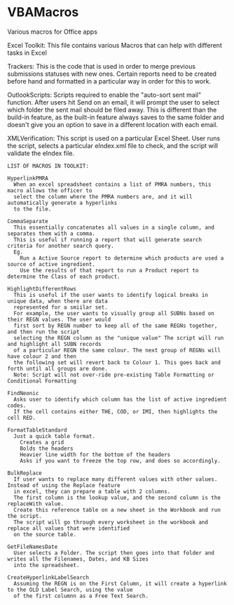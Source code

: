 # VBAMacros
Various macros for Office apps

Excel Toolkit: This file contains various Macros that can help with different tasks in Excel

Trackers: This is the code that is used in order to merge previous submissions statuses with new ones. 
Certain reports need to be created before hand and formatted in a particular way in order for this to work.
  
OutlookScripts: Scripts required to enable the "auto-sort sent mail" function.
  After users hit Send on an email, it will prompt the user to select which folder the sent mail should be filed away. 
  This is different than the build-in feature, as the built-in feature always saves to the same folder and doesn't give you an option to save in a different
  location with each email. 
  
XMLVerification: This script is used on a particular Excel Sheet. User runs the script, selects a particular eIndex.xml file to check, and the script will validate the eIndex file. 
  
    LIST OF MACROS IN TOOLKIT:
    
    HyperlinkPMRA
      When an excel spreadsheet contains a list of PMRA numbers, this macro allows the officer to
      select the column where the PMRA numbers are, and it will automatically generate a hyperlinks 
      to the file. 
    
    CommaSeparate
      This essentially concatenates all values in a single column, and separates them with a comma. 
      This is useful if running a report that will generate search criteria for another search query.
      Eg.
        Run a Active Source report to determine which products are used a source of active ingredient.  
        Use the results of that report to run a Product report to determine the Class of each product.  
    
    HighlightDifferentRows
      This is useful if the user wants to identify logical breaks in unique data, when there are data 
      represented for a smiilar set. 
      For example, the user wants to visually group all SUBNs based on their REGN values. The user would 
      first sort by REGN number to keep all of the same REGNs together, and then run the script 
      selecting the REGN column as the "unique value" The script will run and highlight all SUBN records 
      of a particular REGN the same colour. The next group of REGNs will have colour 2 and then 
      the following set will revert back to Colour 1. This goes back and forth until all groups are done. 
      Note: Script will not over-ride pre-existing Table Formatting or Conditional Formatting
    
    FindNeonic
      Asks user to identify which column has the list of active ingredient codes.
      If the cell contains either THE, COD, or IMI, then highlights the cell RED.
    
    FormatTableStandard
      Just a quick table format. 
        Creates a grid
        Bolds the headers
        Heavier line width for the bottom of the headers
        Asks if you want to freeze the top row, and does so accordingly.
    
    BulkReplace
      If user wants to replace many different values with other values. Instead of using the Replace feature 
      in excel, they can prepare a table with 2 columns.
      The first column is the lookup value, and the second column is the replaceWith value. 
      Create this reference table on a new sheet in the Workbook and run the script.
      The script will go through every worksheet in the workbook and replace all values that were identified 
      on the source table. 
    
    GetFileNamesDate
      User selects a Folder. The script then goes into that folder and writes all the Filenames, Dates, and KB Sizes 
      into the spreadsheet.
    
    CreateHyperlinkLabelSearch
      Assuming the REGN is on the First Column, it will create a hyperlink to the OLD Label Search, using the value 
      of the first columnn as a Free Text Search.
      

